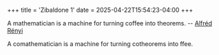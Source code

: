 +++
title = 'Zibaldone 1'
date = 2025-04-22T15:54:23-04:00
+++

A mathematician is a machine for turning coffee into theorems. -- [Alfréd Rényi](https://blogs.ams.org/phdplus/2015/04/28/coffee-into-theorems/)

A comathematician is a machine for turning cotheorems into ffee.
